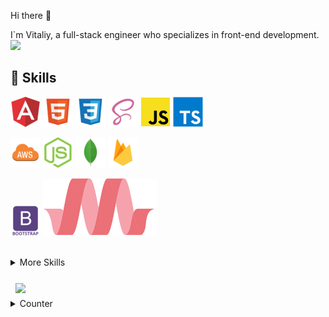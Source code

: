 Hi there 👋 

I`m Vitaliy, a full-stack engineer who specializes in front-end development.
![](https://komarev.com/ghpvc/?username=vitalybaboshin&label=Profile+views)
## 💼 Skills

![Image alt ](svg/angular.png)
![Image alt ](svg/html.png)
![Image alt ](svg/css.png)
![Image alt ](svg/scss.png)
![Image alt ](svg/js.png)
![Image alt ](svg/typescript.png)

![Image alt ](svg/aws.png)
![Image alt ](svg/nodejs.png)
![Image alt ](svg/mongodb.png)
![Image alt ](svg/firebase.png)

![Image alt ](svg/bootstrap.png)
![Image alt ](svg/mat.svg)

<br>
<details>
<summary>More Skills</summary>
<br>

![Image alt ](svg/webpack.png)
![Image alt ](svg/npm.png)
![Image alt ](svg/gulp.png)

![Image alt ](svg/c.png)
![Image alt ](svg/csharp.png)
![Image alt ](svg/mysql.png)

</details>

<br>

<a href="https://github.com/vitalybaboshin">
  <img align="center" style="margin:0.5rem" 
  src="https://github-readme-stats.vercel.app/api/top-langs/?username=vitalybaboshin&layout=compact&hide=php" />
</a>

<details>
<summary>Counter</summary>

[![Visits Badge](https://badges.pufler.dev/visits/vitalybaboshin/vitalybaboshin)](https:vitalybaboshin.dev)



